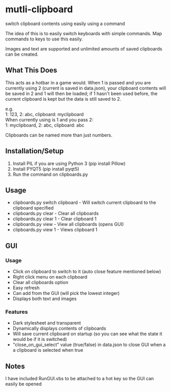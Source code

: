 # mutli-clipboard
switch clipboard contents using easily using a command 

The idea of this is to easily switch keyboards with simple commands. Map commands to keys to use this easily.

Images and text are supported and unlimited amounts of saved clipboards can be created.

## What This Does
This acts as a hotbar in a game would. When 1 is passed and you are currently using 2 (current is saved in data.json), your clipboard contents will be saved in 2 and 1 will then be loaded; if 1 hasn't been used before, the current clipboard is kept but the data is still saved to 2.

e.g.<br />
1: 123, 2: abc, clipboard: myclipboard<br />
When currently using is 1 and you pass 2:<br />
1: myclipboard, 2: abc, clipboard: abc

Clipboards can be named more than just numbers.

## Installation/Setup
1. Install PIL if you are using Python 3 (pip install Pillow)
2. Install PYQT5 (pip install pyqt5)
2. Run the command on clipboards.py

## Usage
* clipboards.py switch clipboard - Will switch current clipboard to the clipboard specified
* clipboards.py clear - Clear all clipboards
* clipboards.py clear 1 - Clear clipboard 1
* clipboards.py view - View all clipboards (opens GUI)
* clipboards.py view 1 - Views clipboard 1

## GUI

### Usage
* Click on clipboard to switch to it (auto close feature mentioned below)
* Right click menu on each clipboard
* Clear all clipboards option
* Easy refresh
* Can add from the GUI (will pick the lowest integer)
* Displays both text and images

### Features
* Dark stylesheet and transparent
* Dynamically displays contents of clipboards
* Will save current clipboard on startup (so you can see what the state it would be if it is switched)
* "close_on_gui_select" value (true/false) in data.json to close GUI when a a clipboard is selected when true

## Notes
I have included RunGUI.vbs to be attached to a hot key so the GUI can easily be opened
